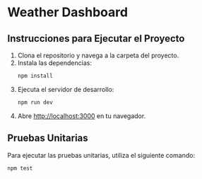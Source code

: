 # Weather Dashboard

## Instrucciones para Ejecutar el Proyecto

1. Clona el repositorio y navega a la carpeta del proyecto.
2. Instala las dependencias:
   ```bash
   npm install
   ```
3. Ejecuta el servidor de desarrollo:
   ```bash
   npm run dev
   ```
4. Abre [http://localhost:3000](http://localhost:3000) en tu navegador.

## Pruebas Unitarias

Para ejecutar las pruebas unitarias, utiliza el siguiente comando:

```bash
npm test
```
